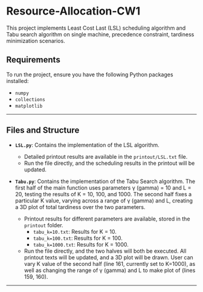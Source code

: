 # Resource-Allocation-CW1
This project implements Least Cost Last (LSL) scheduling algorithm and Tabu search algorithm on single machine, precedence constraint, tardiness minimization scenarios.

## Requirements
To run the project, ensure you have the following Python packages installed:
- `numpy`
- `collections`
- `matplotlib`

---

## Files and Structure
- **`LSL.py`**: Contains the implementation of the LSL algorithm.
  - Detailed printout results are available in the `printout/LSL.txt` file.
  - Run the file directly, and the scheduling results in the printout will be updated.

- **`Tabu.py`**: Contains the implementation of the Tabu Search algorithm. The first half of the main function uses parameters γ (gamma) = 10 and L = 20, testing the results of K = 10, 100, and 1000. The second half fixes a particular K value, varying across a range of γ (gamma) and L, creating a 3D plot of total tardiness over the two parameters.
  - Printout results for different parameters are available, stored in the `printout` folder.
    - `tabu_k=10.txt`: Results for K = 10.
    - `tabu_k=100.txt`: Results for K = 100.
    - `tabu_k=1000.txt`: Results for K = 1000.
  - Run the file directly, and the two halves will both be executed. All printout texts will be updated, and a 3D plot will be drawn. User can vary K value of the second half (line 161, currently set to K=1000), as well as changing the range of γ (gamma) and L to make plot of (lines 159, 160).

---